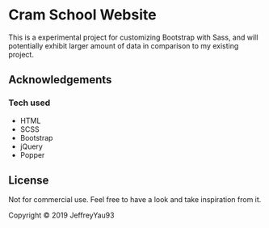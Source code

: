 # Cram School Website

This is a experimental project for customizing Bootstrap with Sass, and will potentially exhibit larger amount of data in comparison to my existing project.

## Acknowledgements

### Tech used

- HTML
- SCSS
- Bootstrap
- jQuery
- Popper

## License

Not for commercial use. Feel free to have a look and take inspiration from it.

Copyright &copy; 2019 JeffreyYau93
